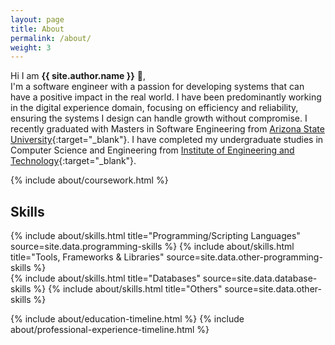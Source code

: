```yaml
---
layout: page
title: About
permalink: /about/
weight: 3
---
```


Hi I am **{{ site.author.name }}** :wave:,<br>
I'm a software engineer with a passion for developing systems that can have a positive impact in the real world. I have been predominantly working in the digital experience domain, focusing on efficiency and reliability, ensuring the systems I design can handle growth without compromise. I recently graduated with Masters in Software Engineering from [Arizona State University](https://www.asu.edu){:target="_blank"}. I have completed my undergraduate studies in Computer Science and Engineering from [Institute of Engineering and Technology](https://www.ietlucknow.ac.in){:target="_blank"}.

{% include about/coursework.html %}

<div class="row">
  <h2 class="mb-3">Skills</h2>
</div>
<div class="row">
{% include about/skills.html title="Programming/Scripting Languages" source=site.data.programming-skills %}
{% include about/skills.html title="Tools, Frameworks & Libraries" source=site.data.other-programming-skills %}
</div>

<div class="row">
{% include about/skills.html title="Databases" source=site.data.database-skills %}
{% include about/skills.html title="Others" source=site.data.other-skills %}
</div>

{% include about/education-timeline.html %}
{% include about/professional-experience-timeline.html %}
